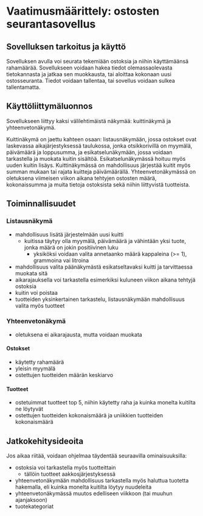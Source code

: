# Vaatimusmäärittely: ostosten seurantasovellus

## Sovelluksen tarkoitus ja käyttö
Sovelluksen avulla voi seurata tekemiään ostoksia ja niihin käyttämäänsä rahamäärää. Sovellukseen voidaan hakea tiedot olemassaolevasta tietokannasta ja jatkaa sen muokkausta, tai aloittaa kokonaan uusi ostosseuranta. Tiedot voidaan tallentaa, tai sovellus voidaan sulkea tallentamatta.

## Käyttöliittymäluonnos
Sovellukseen liittyy kaksi välilehtimäistä näkymää: kuittinäkymä ja yhteenvetonäkymä.

Kuittinäkymä on jaettu kahteen osaan: listausnäkymään, jossa ostokset ovat laskevassa aikajärjestyksessä taulukossa, jonka otsikkorivillä on myymälä, päivämäärä ja loppusumma, ja esikatselunäkymään, jossa voidaan tarkastella ja muokata kuitin sisältöä. Esikatselunäkymässä hoituu myös uuden kuitin lisäys. Kuittinäkymässä on mahdollisuus järjestää kuitit myös summan mukaan tai rajata kuitteja päivämäärällä.
Yhteenvetonäkymässä on oletuksena viimeisen viikon aikana tehtyjen ostosten määrä, kokonaissumma ja muita tietoja ostoksista sekä niihin liittyvistä tuotteista.

## Toiminnallisuudet

### Listausnäkymä
- mahdollisuus lisätä järjestelmään uusi kuitti
    - kuitissa täytyy olla myymälä, päivämäärä ja vähintään yksi tuote, jonka määrä on jokin positiivinen luku
        - yksiköksi voidaan valita annetaanko määrä kappaleina (>= 1), grammoina vai litroina
- mahdollisuus valita päänäkymästä esikatseltavaksi kuitti ja tarvittaessa muokata sitä
- aikarajauksella voi tarkastella esimerkiksi kuluneen viikon aikana tehtyjä ostoksia
- kuitin voi poistaa
- tuotteiden yksinkertainen tarkastelu, listausnäkymään mahdollisuus valita myös tuotteet

### Yhteenvetonäkymä
- oletuksena ei aikarajausta, mutta voidaan muokata

#### Ostokset
- käytetty rahamäärä
- yleisin myymälä
- ostettujen tuotteiden määrän keskiarvo 

#### Tuotteet
- ostetuimmat tuotteet top 5, niihin käytetty raha ja kuinka monelta kuitilta ne löytyvät
- ostettujen tuotteiden kokonaismäärä ja uniikkien tuotteiden kokonaismäärä

## Jatkokehitysideoita
Jos aikaa riitää, voidaan ohjelmaa täydentää seuraavilla ominaisuuksilla:
- ostoksia voi tarkastella myös tuotteittain
    - tällöin tuotteet aakkosjärjestyksessä
- yhteenvetonäkymään mahdollisuus tarkastella myös haluttua tuotetta hakemalla, eli kuinka monelta kuitilta löytyy nuudeleita
- yhteenvetonäkymässä muutos edelliseen viikkoon (tai muuhun ajanjaksoon)
- tuotekategoriat
